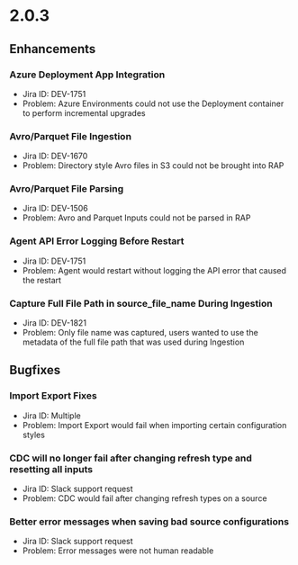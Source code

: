 # 2.0.3



## Enhancements

### Azure Deployment App Integration

* Jira ID: DEV-1751
* Problem: Azure Environments could not use the Deployment container to perform incremental upgrades

### Avro/Parquet File Ingestion

* Jira ID: DEV-1670
* Problem: Directory style Avro files in S3 could not be brought into RAP

### Avro/Parquet File Parsing

* Jira ID: DEV-1506
* Problem: Avro and Parquet Inputs could not be parsed in RAP

### Agent API Error Logging Before Restart

* Jira ID: DEV-1751
* Problem: Agent would restart without logging the API error that caused the restart

### Capture Full File Path in source\_file\_name During Ingestion

* Jira ID: DEV-1821
* Problem: Only file name was captured, users wanted to use the metadata of the full file path that was used during Ingestion

## Bugfixes

### Import Export Fixes

* Jira ID: Multiple
* Problem: Import Export would fail when importing certain configuration styles



### CDC will no longer fail after changing refresh type and resetting all inputs

* Jira ID: Slack support request
* Problem: CDC would fail after changing refresh types on a source

### Better error messages when saving bad source configurations

* Jira ID: Slack support request
* Problem:  Error messages were not human readable

